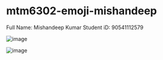 # mtm6302-emoji-mishandeep
Full Name: Mishandeep Kumar
Student iD: 90541112579 <br>

![image](https://github.com/mishandeepkumar/mtm6302-emoji-mishandeep/assets/139002729/46c633ce-ed4e-4d43-94b7-1384878d1673)

![image](https://github.com/mishandeepkumar/mtm6302-emoji-mishandeep/assets/139002729/b4a872d5-ddb4-4532-b020-e7c5473cda88)
